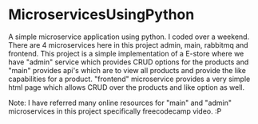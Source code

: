 # MicroservicesUsingPython

A simple microservice application using python. I coded over a weekend. There are 4 microservices here in this project admin, main, rabbitmq and frontend.
This project is a simple implementation of a E-store where we have "admin" service which provides CRUD options for the products and "main" provides api's
which are to view all products and provide the like capabilities for a product. "frontend" microservice provides a very simple html page which allows CRUD over the 
products and like option as well.

Note: I have referred many online resources for "main" and "admin" microservices in this project specifically freecodecamp video. :P 
